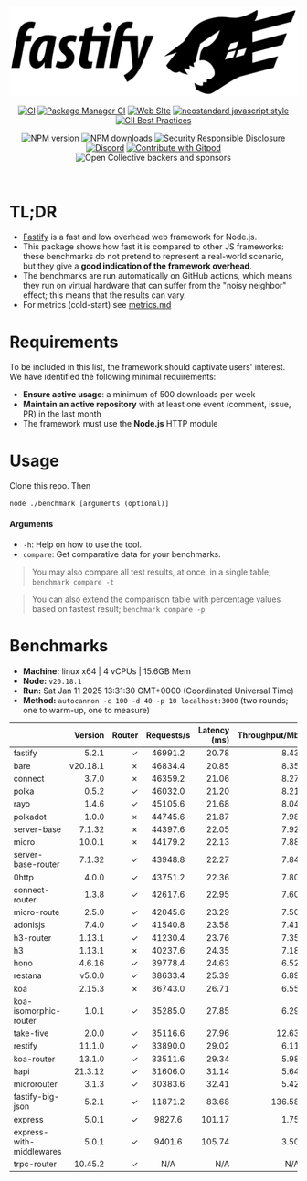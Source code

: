 <div align="center"> <a href="https://fastify.dev/">
    <img
      src="https://github.com/fastify/graphics/raw/HEAD/fastify-landscape-outlined.svg"
      width="650"
      height="auto"
    />
  </a>
</div>

<div align="center">

[![CI](https://github.com/fastify/fastify/actions/workflows/ci.yml/badge.svg?branch=main)](https://github.com/fastify/fastify/actions/workflows/ci.yml)
[![Package Manager
CI](https://github.com/fastify/fastify/workflows/package-manager-ci/badge.svg?branch=main)](https://github.com/fastify/fastify/actions/workflows/package-manager-ci.yml)
[![Web
SIte](https://github.com/fastify/fastify/workflows/website/badge.svg?branch=main)](https://github.com/fastify/fastify/actions/workflows/website.yml)
[![neostandard javascript style](https://img.shields.io/badge/code_style-neostandard-brightgreen?style=flat)](https://github.com/neostandard/neostandard)
[![CII Best Practices](https://bestpractices.coreinfrastructure.org/projects/7585/badge)](https://bestpractices.coreinfrastructure.org/projects/7585)

</div>

<div align="center">

[![NPM
version](https://img.shields.io/npm/v/fastify.svg?style=flat)](https://www.npmjs.com/package/fastify)
[![NPM
downloads](https://img.shields.io/npm/dm/fastify.svg?style=flat)](https://www.npmjs.com/package/fastify)
[![Security Responsible
Disclosure](https://img.shields.io/badge/Security-Responsible%20Disclosure-yellow.svg)](https://github.com/fastify/fastify/blob/main/SECURITY.md)
[![Discord](https://img.shields.io/discord/725613461949906985)](https://discord.gg/fastify)
[![Contribute with Gitpod](https://img.shields.io/badge/Contribute%20with-Gitpod-908a85?logo=gitpod&color=blue)](https://gitpod.io/#https://github.com/fastify/fastify)
![Open Collective backers and sponsors](https://img.shields.io/opencollective/all/fastify)

</div>

<br />

# TL;DR

* [Fastify](https://github.com/fastify/fastify) is a fast and low overhead web framework for Node.js.
* This package shows how fast it is compared to other JS frameworks: these benchmarks do not pretend to represent a real-world scenario, but they give a **good indication of the framework overhead**.
* The benchmarks are run automatically on GitHub actions, which means they run on virtual hardware that can suffer from the "noisy neighbor" effect; this means that the results can vary.
* For metrics (cold-start) see [metrics.md](./METRICS.md)

# Requirements

To be included in this list, the framework should captivate users' interest. We have identified the following minimal requirements:
- **Ensure active usage**: a minimum of 500 downloads per week
- **Maintain an active repository** with at least one event (comment, issue, PR) in the last month
- The framework must use the **Node.js** HTTP module

# Usage

Clone this repo. Then

```
node ./benchmark [arguments (optional)]
```

#### Arguments

* `-h`: Help on how to use the tool.
* `compare`: Get comparative data for your benchmarks.

> You may also compare all test results, at once, in a single table; `benchmark compare -t`

> You can also extend the comparison table with percentage values based on fastest result; `benchmark compare -p`
# Benchmarks

* __Machine:__ linux x64 | 4 vCPUs | 15.6GB Mem
* __Node:__ `v20.18.1`
* __Run:__ Sat Jan 11 2025 13:31:30 GMT+0000 (Coordinated Universal Time)
* __Method:__ `autocannon -c 100 -d 40 -p 10 localhost:3000` (two rounds; one to warm-up, one to measure)

|                          | Version  | Router | Requests/s | Latency (ms) | Throughput/Mb |
| :--                      | --:      | --:    | :-:        | --:          | --:           |
| fastify                  | 5.2.1    | ✓      | 46991.2    | 20.78        | 8.43          |
| bare                     | v20.18.1 | ✗      | 46834.4    | 20.85        | 8.35          |
| connect                  | 3.7.0    | ✗      | 46359.2    | 21.06        | 8.27          |
| polka                    | 0.5.2    | ✓      | 46032.0    | 21.20        | 8.21          |
| rayo                     | 1.4.6    | ✓      | 45105.6    | 21.68        | 8.04          |
| polkadot                 | 1.0.0    | ✗      | 44745.6    | 21.87        | 7.98          |
| server-base              | 7.1.32   | ✗      | 44397.6    | 22.05        | 7.92          |
| micro                    | 10.0.1   | ✗      | 44179.2    | 22.13        | 7.88          |
| server-base-router       | 7.1.32   | ✓      | 43948.8    | 22.27        | 7.84          |
| 0http                    | 4.0.0    | ✓      | 43751.2    | 22.36        | 7.80          |
| connect-router           | 1.3.8    | ✓      | 42617.6    | 22.95        | 7.60          |
| micro-route              | 2.5.0    | ✓      | 42045.6    | 23.29        | 7.50          |
| adonisjs                 | 7.4.0    | ✓      | 41540.8    | 23.58        | 7.41          |
| h3-router                | 1.13.1   | ✓      | 41230.4    | 23.76        | 7.35          |
| h3                       | 1.13.1   | ✗      | 40237.6    | 24.35        | 7.18          |
| hono                     | 4.6.16   | ✓      | 39778.4    | 24.63        | 6.52          |
| restana                  | v5.0.0   | ✓      | 38633.4    | 25.39        | 6.89          |
| koa                      | 2.15.3   | ✗      | 36743.0    | 26.71        | 6.55          |
| koa-isomorphic-router    | 1.0.1    | ✓      | 35285.0    | 27.85        | 6.29          |
| take-five                | 2.0.0    | ✓      | 35116.6    | 27.96        | 12.63         |
| restify                  | 11.1.0   | ✓      | 33890.0    | 29.02        | 6.11          |
| koa-router               | 13.1.0   | ✓      | 33511.6    | 29.34        | 5.98          |
| hapi                     | 21.3.12  | ✓      | 31606.0    | 31.14        | 5.64          |
| microrouter              | 3.1.3    | ✓      | 30383.6    | 32.41        | 5.42          |
| fastify-big-json         | 5.2.1    | ✓      | 11871.2    | 83.68        | 136.58        |
| express                  | 5.0.1    | ✓      | 9827.6     | 101.17       | 1.75          |
| express-with-middlewares | 5.0.1    | ✓      | 9401.6     | 105.74       | 3.50          |
| trpc-router              | 10.45.2  | ✓      | N/A        | N/A          | N/A           |
